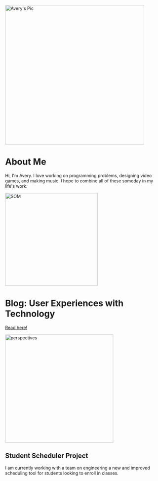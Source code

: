 <img src="https://user-images.githubusercontent.com/79026876/186276418-8e1dc41d-3982-46b8-8ce1-75ae7b50f6bf.jpeg" alt="Avery's Pic" width="450"/>

# About Me

Hi, I'm Avery. I love working on programming problems, designing video games, and making music. I hope to combine all of these someday in my life's work. 

<img src="https://user-images.githubusercontent.com/79026876/186275734-0294a9cb-0164-4e80-be3b-eeb9e852d69f.jpeg" alt="SOM" width="300"/>

# Blog: User Experiences with Technology 

[Read here!](journal/)

<img src=https://user-images.githubusercontent.com/79026876/186276069-d77ca9a5-2e23-47f1-b665-3aad8c4f8087.png alt="perspectives" width="350"/>

## Student Scheduler Project

I am currently working with a team on engineering a new and improved scheduling tool for students looking to enroll in classes. 
